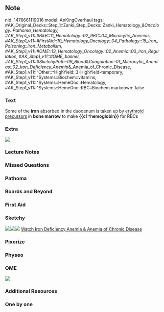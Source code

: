## Note
nid: 1476661119016
model: AnKingOverhaul
tags: #AK_Original_Decks::Step_1::Zanki_Step_Decks::Zanki_Hematology_&_Oncology::Pathoma_Hematology, #AK_Step1_v11::#B&B::11_Hematology::02_RBC::04_Microcytic_Anemias, #AK_Step1_v11::#FirstAid::10_Hematology_Oncology::04_Pathology::15_Iron_Poisoning::Iron_Metabolism, #AK_Step1_v11::#OME::13_Hematology_Oncology::02_Anemia::03_Iron_Regulation, #AK_Step1_v11::#OME_banner, #AK_Step1_v11::#SketchyPath::09_Blood_&_Coagulation::01_Microcytic_Anemias::02_Iron_Deficiency_Anemia_&_Anemia_of_Chronic_Disease, #AK_Step1_v11::^Other::^HighYield::3-HighYield-temporary, #AK_Step1_v11::^Systems::Biochem::vitamins, #AK_Step1_v11::^Systems::HemeOnc::Hematology, #AK_Step1_v11::^Systems::HemeOnc::RBC::Biochem
markdown: false

### Text
<div>
  Some of the <b>iron</b> absorbed in the duodenum is taken up by
  <u>erythroid precursors</u> in <b>bone marrow</b> to make
  <b>{{c1::hemoglobin}}</b> for RBCs
</div>

### Extra
<img src="paste-52523155063257.jpg">

### Lecture Notes


### Missed Questions


### Pathoma


### Boards and Beyond


### First Aid


### Sketchy
<img src=
"Screen%20Shot%202020-02-09%20at%201.53.25%20PM.JPG"><img src=
"Screen%20Shot%202020-02-09%20at%202.23.21%20PM.JPG"><img src=
"Zoverall%20picture%20(67)_1566160514431.JPG"> <a href=
"https://dashboard.sketchy.com/study/medical/courses/medical-pathophysiology/units/medical-pathophysiology-blood-coagulation/videos/medical-pathophysiology-blood-and-coagulation-microcytic-anemias-iron-deficiency-anemia-and-anemia-of-chronic-disease?utm_source=anki&utm_medium=partnership&utm_campaign=february_update&utm_content=medical">
Watch Iron Deficiency Anemia & Anemia of Chronic Disease</a>

### Pixorize


### Physeo


### OME
<div class="ome-widget">
  <a href="https://onlinemeded.org?ref=anki"><img src=
  "_OME_AnkiFlashcards_General_3.png"></a>
</div>

### Additional Resources


### One by one

